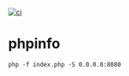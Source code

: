 [![ci](https://github.com/jmmjn21/santander-phpinfo/actions/workflows/ci.yaml/badge.svg)](https://github.com/jmmjn21/santander-phpinfo/actions/workflows/ci.yaml)
# phpinfo
```
php -f index.php -S 0.0.0.0:8080
```
